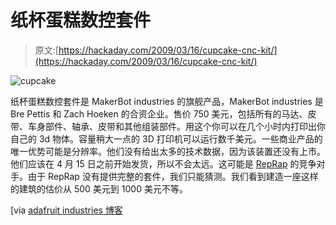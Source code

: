 # 纸杯蛋糕数控套件

> 原文:[https://hackaday.com/2009/03/16/cupcake-cnc-kit/](https://hackaday.com/2009/03/16/cupcake-cnc-kit/)

![cupcake](../Images/8e78540ef454ce60734d0fa516082674.png "cupcake")

纸杯蛋糕数控套件是 MakerBot industries 的旗舰产品，MakerBot industries 是 Bre Pettis 和 Zach Hoeken 的合资企业。售价 750 美元，包括所有的马达、皮带、车身部件、轴承、皮带和其他组装部件。用这个你可以在几个小时内打印出你自己的 3d 物体。容量稍大一点的 3D 打印机可以运行数千美元。一些商业产品的唯一优势可能是分辨率。他们没有给出太多的技术数据，因为该装置还没有上市。他们应该在 4 月 15 日之前开始发货，所以不会太远。这可能是 [RepRap](http://reprap.org/bin/view/Main/WebHome) 的竞争对手。由于 RepRap 没有提供完整的套件，我们只能猜测。我们看到建造一座这样的建筑的估价从 500 美元到 1000 美元不等。

[via [adafruit industries 博客](http://www.adafruit.com/blog/2009/03/16/cupcake-cnc-kit/)